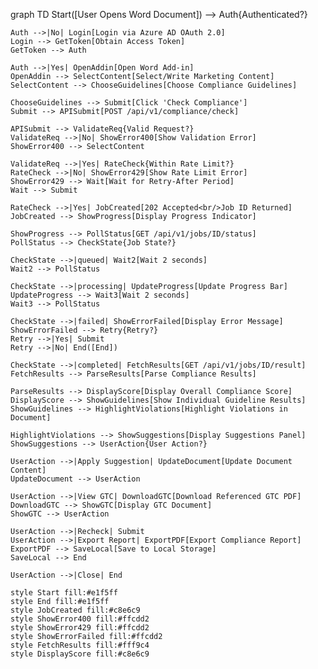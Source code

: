 graph TD
    Start([User Opens Word Document]) --> Auth{Authenticated?}
    
    Auth -->|No| Login[Login via Azure AD OAuth 2.0]
    Login --> GetToken[Obtain Access Token]
    GetToken --> Auth
    
    Auth -->|Yes| OpenAddin[Open Word Add-in]
    OpenAddin --> SelectContent[Select/Write Marketing Content]
    SelectContent --> ChooseGuidelines[Choose Compliance Guidelines]
    
    ChooseGuidelines --> Submit[Click 'Check Compliance']
    Submit --> APISubmit[POST /api/v1/compliance/check]
    
    APISubmit --> ValidateReq{Valid Request?}
    ValidateReq -->|No| ShowError400[Show Validation Error]
    ShowError400 --> SelectContent
    
    ValidateReq -->|Yes| RateCheck{Within Rate Limit?}
    RateCheck -->|No| ShowError429[Show Rate Limit Error]
    ShowError429 --> Wait[Wait for Retry-After Period]
    Wait --> Submit
    
    RateCheck -->|Yes| JobCreated[202 Accepted<br/>Job ID Returned]
    JobCreated --> ShowProgress[Display Progress Indicator]
    
    ShowProgress --> PollStatus[GET /api/v1/jobs/ID/status]
    PollStatus --> CheckState{Job State?}
    
    CheckState -->|queued| Wait2[Wait 2 seconds]
    Wait2 --> PollStatus
    
    CheckState -->|processing| UpdateProgress[Update Progress Bar]
    UpdateProgress --> Wait3[Wait 2 seconds]
    Wait3 --> PollStatus
    
    CheckState -->|failed| ShowErrorFailed[Display Error Message]
    ShowErrorFailed --> Retry{Retry?}
    Retry -->|Yes| Submit
    Retry -->|No| End([End])
    
    CheckState -->|completed| FetchResults[GET /api/v1/jobs/ID/result]
    FetchResults --> ParseResults[Parse Compliance Results]
    
    ParseResults --> DisplayScore[Display Overall Compliance Score]
    DisplayScore --> ShowGuidelines[Show Individual Guideline Results]
    ShowGuidelines --> HighlightViolations[Highlight Violations in Document]
    
    HighlightViolations --> ShowSuggestions[Display Suggestions Panel]
    ShowSuggestions --> UserAction{User Action?}
    
    UserAction -->|Apply Suggestion| UpdateDocument[Update Document Content]
    UpdateDocument --> UserAction
    
    UserAction -->|View GTC| DownloadGTC[Download Referenced GTC PDF]
    DownloadGTC --> ShowGTC[Display GTC Document]
    ShowGTC --> UserAction
    
    UserAction -->|Recheck| Submit
    UserAction -->|Export Report| ExportPDF[Export Compliance Report]
    ExportPDF --> SaveLocal[Save to Local Storage]
    SaveLocal --> End
    
    UserAction -->|Close| End
    
    style Start fill:#e1f5ff
    style End fill:#e1f5ff
    style JobCreated fill:#c8e6c9
    style ShowError400 fill:#ffcdd2
    style ShowError429 fill:#ffcdd2
    style ShowErrorFailed fill:#ffcdd2
    style FetchResults fill:#fff9c4
    style DisplayScore fill:#c8e6c9
